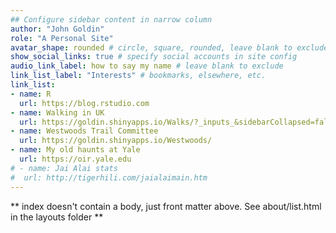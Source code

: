 ```yaml
---
## Configure sidebar content in narrow column
author: "John Goldin"
role: "A Personal Site"
avatar_shape: rounded # circle, square, rounded, leave blank to exclude
show_social_links: true # specify social accounts in site config
audio_link_label: how to say my name # leave blank to exclude
link_list_label: "Interests" # bookmarks, elsewhere, etc.
link_list: 
- name: R
  url: https://blog.rstudio.com
- name: Walking in UK
  url: https://goldin.shinyapps.io/Walks/?_inputs_&sidebarCollapsed=false&focusButton=0&mymap_zoom=9&sidebarItemExpanded=null&which_trip=%22Cleveland%20Way%202019%22&mymap_center=%7B%22lng%22%3A-1.32187255790975%2C%22lat%22%3A53.9704323606044%7D&mymap_bounds=%7B%22north%22%3A54.8070171384626%2C%22east%22%3A0.68389892578125%2C%22south%22%3A53.1171085145503%2C%22west%22%3A-3.328857421875%7D&which_area=%22England%22&mymap_groups=%5B%22Hiking%20routes%22%2C%22Photo%20markers%22%2C%22Open%20Street%20Map%22%5D
- name: Westwoods Trail Committee
  url: https://goldin.shinyapps.io/Westwoods/
- name: My old haunts at Yale
  url: https://oir.yale.edu
# - name: Jai Alai stats
#  url: http://tigerhili.com/jaialaimain.htm
---
```


** index doesn't contain a body, just front matter above.
See about/list.html in the layouts folder **
